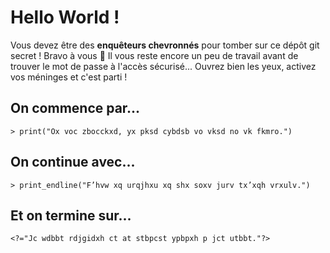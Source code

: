 # Hello World !

Vous devez être des **enquêteurs chevronnés** pour tomber sur ce dépôt git secret ! Bravo à vous 👏
Il vous reste encore un peu de travail avant de trouver le mot de passe à l'accès sécurisé...
Ouvrez bien les yeux, activez vos méninges et c'est parti !

## On commence par...

    > print("Ox voc zbocckxd, yx pksd cybdsb vo vksd no vk fkmro.")
   
## On continue avec...

    > print_endline("F’hvw xq urqjhxu xq shx soxv jurv tx’xqh vrxulv.")
## Et on termine sur...

    <?="Jc wdbbt rdjgidxh ct at stbpcst ypbpxh p jct utbbt."?>

